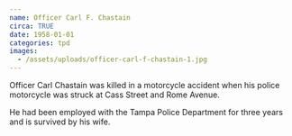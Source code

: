 ```yaml
---
name: Officer Carl F. Chastain
circa: TRUE
date: 1958-01-01
categories: tpd
images:
  - /assets/uploads/officer-carl-f-chastain-1.jpg
---
```


Officer Carl Chastain was killed in a motorcycle accident when his police motorcycle was struck at Cass Street and Rome Avenue.

He had been employed with the Tampa Police Department for three years and is survived by his wife.
